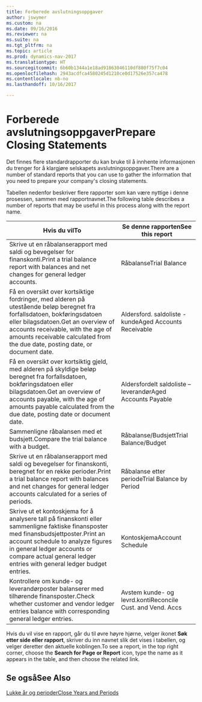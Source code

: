 ```yaml
---
title: Forberede avslutningsoppgaver
author: jswymer
ms.custom: na
ms.date: 09/16/2016
ms.reviewer: na
ms.suite: na
ms.tgt_pltfrm: na
ms.topic: article
ms.prod: dynamics-nav-2017
ms.translationtype: HT
ms.sourcegitcommit: 6b60b1344a1e18ad91863046110df880f75f7c04
ms.openlocfilehash: 2943acdfca4580245d1210ce0d17526e357ca478
ms.contentlocale: nb-no
ms.lasthandoff: 10/16/2017

---
```

# <a name="prepare-closing-statements"></a><span data-ttu-id="059df-102">Forberede avslutningsoppgaver</span><span class="sxs-lookup"><span data-stu-id="059df-102">Prepare Closing Statements</span></span>
<span data-ttu-id="059df-103">Det finnes flere standardrapporter du kan bruke til å innhente informasjonen du trenger for å klargjøre selskapets avslutningsoppgaver.</span><span class="sxs-lookup"><span data-stu-id="059df-103">There are a number of standard reports that you can use to gather the information that you need to prepare your company's closing statements.</span></span>

<span data-ttu-id="059df-104">Tabellen nedenfor beskriver flere rapporter som kan være nyttige i denne prosessen, sammen med rapportnavnet.</span><span class="sxs-lookup"><span data-stu-id="059df-104">The following table describes a number of reports that may be useful in this process along with the report name.</span></span>


|<span data-ttu-id="059df-105">Hvis du vil</span><span class="sxs-lookup"><span data-stu-id="059df-105">To</span></span>     |<span data-ttu-id="059df-106">Se denne rapporten</span><span class="sxs-lookup"><span data-stu-id="059df-106">See this report</span></span>       |
|-------|----------------------|
|<span data-ttu-id="059df-107">Skrive ut en råbalanserapport med saldi og bevegelser for finanskonti.</span><span class="sxs-lookup"><span data-stu-id="059df-107">Print a trial balance report with balances and net changes for general ledger accounts.</span></span>|<span data-ttu-id="059df-108">Råbalanse</span><span class="sxs-lookup"><span data-stu-id="059df-108">Trial Balance</span></span>|
|<span data-ttu-id="059df-109">Få en oversikt over kortsiktige fordringer, med alderen på utestående beløp beregnet fra forfallsdatoen, bokføringsdatoen eller bilagsdatoen.</span><span class="sxs-lookup"><span data-stu-id="059df-109">Get an overview of accounts receivable, with the age of amounts receivable calculated from the due date, posting date, or document date.</span></span>|<span data-ttu-id="059df-110">Aldersford. saldoliste - kunde</span><span class="sxs-lookup"><span data-stu-id="059df-110">Aged Accounts Receivable</span></span>|
|<span data-ttu-id="059df-111">Få en oversikt over kortsiktig gjeld, med alderen på skyldige beløp beregnet fra forfallsdatoen, bokføringsdatoen eller bilagsdatoen.</span><span class="sxs-lookup"><span data-stu-id="059df-111">Get an overview of accounts payable, with the age of amounts payable calculated from the due date, posting date or document date.</span></span>|<span data-ttu-id="059df-112">Aldersfordelt saldoliste – leverandør</span><span class="sxs-lookup"><span data-stu-id="059df-112">Aged Accounts Payable</span></span>|
|<span data-ttu-id="059df-113">Sammenligne råbalansen med et budsjett.</span><span class="sxs-lookup"><span data-stu-id="059df-113">Compare the trial balance with a budget.</span></span>|<span data-ttu-id="059df-114">Råbalanse/Budsjett</span><span class="sxs-lookup"><span data-stu-id="059df-114">Trial Balance/Budget</span></span>|
|<span data-ttu-id="059df-115">Skrive ut en råbalanserapport med saldi og bevegelser for finanskonti, beregnet for en rekke perioder.</span><span class="sxs-lookup"><span data-stu-id="059df-115">Print a trial balance report with balances and net changes for general ledger accounts calculated for a series of periods.</span></span>|<span data-ttu-id="059df-116">Råbalanse etter periode</span><span class="sxs-lookup"><span data-stu-id="059df-116">Trial Balance by Period</span></span>|
|<span data-ttu-id="059df-117">Skrive ut et kontoskjema for å analysere tall på finanskonti eller sammenligne faktiske finansposter med finansbudsjettposter.</span><span class="sxs-lookup"><span data-stu-id="059df-117">Print an account schedule to analyze figures in general ledger accounts or compare actual general ledger entries with general ledger budget entries.</span></span>|<span data-ttu-id="059df-118">Kontoskjema</span><span class="sxs-lookup"><span data-stu-id="059df-118">Account Schedule</span></span>|
|<span data-ttu-id="059df-119">Kontrollere om kunde- og leverandørposter balanserer med tilhørende finansposter.</span><span class="sxs-lookup"><span data-stu-id="059df-119">Check whether customer and vendor ledger entries balance with corresponding general ledger entries.</span></span>|<span data-ttu-id="059df-120">Avstem kunde- og levrd.konti</span><span class="sxs-lookup"><span data-stu-id="059df-120">Reconcile Cust. and Vend. Accs</span></span>|
<span data-ttu-id="059df-121">Hvis du vil vise en rapport, går du til øvre høyre hjørne, velger ikonet **Søk etter side eller rapport**, skriver du inn navnet slik det vises i tabellen, og velger deretter den aktuelle koblingen.</span><span class="sxs-lookup"><span data-stu-id="059df-121">To see a report, in the top right corner, choose the **Search for Page or Report** icon, type the name as it appears in the table, and then choose the related link.</span></span>
## <a name="see-also"></a><span data-ttu-id="059df-122">Se også</span><span class="sxs-lookup"><span data-stu-id="059df-122">See Also</span></span>
[<span data-ttu-id="059df-123">Lukke år og perioder</span><span class="sxs-lookup"><span data-stu-id="059df-123">Close Years and Periods</span></span>](year-close-years-periods.md)

